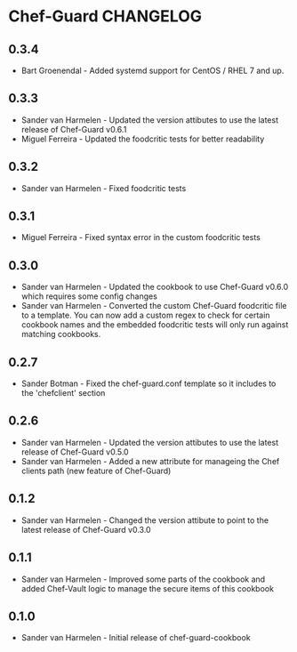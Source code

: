 Chef-Guard CHANGELOG
====================

0.3.4
-----
- Bart Groenendal - Added systemd support for CentOS / RHEL 7 and up.

0.3.3
-----
- Sander van Harmelen - Updated the version attibutes to use the latest release of Chef-Guard v0.6.1
- Miguel Ferreira - Updated the foodcritic tests for better readability

0.3.2
-----
- Sander van Harmelen - Fixed foodcritic tests

0.3.1
-----
- Miguel Ferreira - Fixed syntax error in the custom foodcritic tests

0.3.0
-----
- Sander van Harmelen - Updated the cookbook to use Chef-Guard v0.6.0 which requires some config changes
- Sander van Harmelen - Converted the custom Chef-Guard foodcritic file to a template. You can now add a custom regex to check for certain cookbook names and the embedded foodcritic tests will only run against matching cookbooks.

0.2.7
-----
- Sander Botman - Fixed the chef-guard.conf template so it includes to the 'chefclient' section

0.2.6
-----
- Sander van Harmelen - Updated the version attibutes to use the latest release of Chef-Guard v0.5.0
- Sander van Harmelen - Added a new attribute for manageing the Chef clients path (new feature of Chef-Guard)

0.1.2
-----
- Sander van Harmelen - Changed the version attibute to point to the latest release of Chef-Guard v0.3.0

0.1.1
-----
- Sander van Harmelen - Improved some parts of the cookbook and added Chef-Vault logic to manage the secure items of this cookbook

0.1.0
-----
- Sander van Harmelen - Initial release of chef-guard-cookbook
